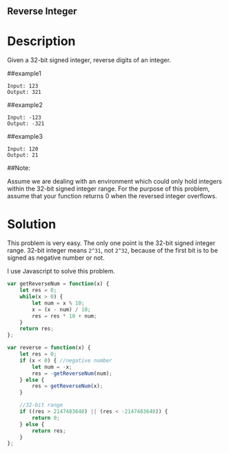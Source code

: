 Reverse Integer
---

# Description

Given a 32-bit signed integer, reverse digits of an integer.

##example1

```
Input: 123
Output: 321
```

##example2

```
Input: -123
Output: -321
```

##example3

```
Input: 120
Output: 21
```

##Note:

Assume we are dealing with an environment which could only hold integers within the 32-bit signed integer range. For the purpose of this problem, assume that your function returns 0 when the reversed integer overflows. 

# Solution

This problem is very easy. The only one point is the 32-bit signed integer range. 32-bit integer means `2^31`, not `2^32`, because of the first bit is to be signed as negative number or not.

I use Javascript to solve this problem.

``` Javascript
var getReverseNum = function(x) {
    let res = 0;
    while(x > 0) {
        let num = x % 10;
        x = (x - num) / 10;
        res = res * 10 + num;
    }
    return res;
};

var reverse = function(x) {
    let res = 0;
    if (x < 0) { //negative number
        let num = -x;
        res = -getReverseNum(num);
    } else {
        res = getReverseNum(x);
    }

    //32-bit range
    if ((res > 2147483648) || (res < -2147483648)) {
        return 0;
    } else {
        return res;
    }
};
```
